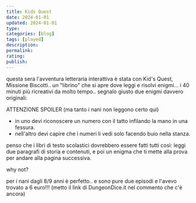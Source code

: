 ```yaml
---
title: Kids Quest
date: 2024-01-01
updated: 2024-01-01
type: 
categories: [blog]
tags: [played]
description: 
permalink: 
rating: 
publish: 
---
```

questa sera l'avventura letteraria interattiva è stata con Kid's Quest, Missione Biscotti.. un "librino" che si apre dove leggi e risolvi enigmi... i 40 minuti più ricreativi da molto tempo.. segnalo giusto due enigmi davvero originali:

ATTENZIONE SPOILER (ma tanto i nani non leggono certo qui)

- in uno devi riconoscere un numero con il tatto infilando la mano in una fessura.
- nell'altro devi capire che i numeri li vedi solo facendo buio nella stanza.

penso che i libri di testo scolastici dovrebbero essere fatti tutti così: leggi due paragrafi di storia e contenuti, e poi un enigma che ti mette alla prova per andare alla pagina successiva.

why not?

per i nani dagli 8/9 anni è perfetto.. e sono pure due episodi e l'avevo trovato a 6 euro!!! (metto il link di DungeonDice.it nel commento che c'è ancora)